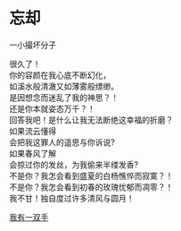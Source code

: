 # 忘却
一小撮坏分子

很久了！\
你的容颜在我心底不断幻化，\
如溪水般清澈又如薄雾般缥缈。\
是因想念而迷乱了我的神思？！\
还是你本就姿态万千？！\
回答我吧！是什么让我无法断绝这幸福的折磨？\
如果流云懂得\
会把我这罪人的遥思与你诉说?\
如果春风了解\
会掠过你的发丝，为我偷来半缕发香?\
不是你？我怎会看到盛夏的白杨憔悴而寂寞？！\
不是你？我怎会看到初春的玫瑰忧郁而凋零？！\
我不甘！独自度过许多清风与圆月！


[我有一双手](2043c3adbda54466a39b50e36dae5f3e.md)
